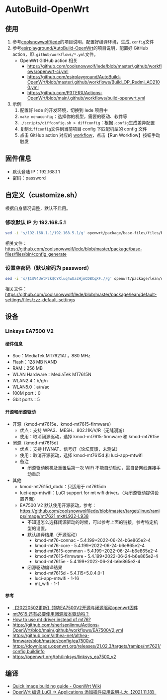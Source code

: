 # AutoBuild-OpenWrt

## 使用

1. 参考[coolsnowwolf/lede](https://github.com/coolsnowwolf/lede)的项目说明，配置好编译环境，生成`.config`文件
2. 参考[esirplayground/AutoBuild-OpenWrt](https://github.com/esirplayground/AutoBuild-OpenWrt)的项目说明，配置好 GitHub action，即`.github/workflows/*.yml`文件。
    * OpenWrt GitHub action 相关
      * https://github.com/coolsnowwolf/lede/blob/master/.github/workflows/openwrt-ci.yml
      * https://github.com/esirplayground/AutoBuild-OpenWrt/blob/master/.github/workflows/Build_OP_Redmi_AC2100.yml
      * https://github.com/P3TERX/Actions-OpenWrt/blob/main/.github/workflows/build-openwrt.yml
3. 示例
   1. 配置好 lede 的开发环境，切换到 lede 项目中
   2. `make menuconfig`：选择你的机型，需要的驱动、软件等
   3. `./scripts/diffconfig.sh > diffconfig`：根据`.config`生成差异配置
   4. 复制`diffconfig`文件到当前项目 config 下匹配机型的 config 文件
   5. 点击 GitHub action 对应的 [workflow](https://github.com/zqhong/AutoBuild-OpenWrt/actions/workflows/Build_OP_Linksys_EA7500V2.yml)，点击【Run Workflow】按钮手动触发

## 固件信息

* 默认登陆 IP：192.168.1.1
* 密码：password

## 自定义（customize.sh）

根据自身情况调整，默认不启用。

### 修改默认 IP 为 192.168.5.1

```bash
sed -i 's/192.168.1.1/192.168.5.1/g' openwrt/package/base-files/files/bin/config_generate
```

相关文件：https://github.com/coolsnowwolf/lede/blob/master/package/base-files/files/bin/config_generate

### 设置空密码（默认密码为 password）

```bash
sed -i 's/$1$V4UetPzk$CYXluq4wUazHjmCDBCqXF.//g' openwrt/package/lean/default-settings/files/zzz-default-settings
```

相关文件：https://github.com/coolsnowwolf/lede/blob/master/package/lean/default-settings/files/zzz-default-settings

## 设备

### Linksys EA7500 V2

#### 硬件信息

* Soc：MediaTek MT7621AT，880 MHz
* Flash：128 MB NAND
* RAM：256 MB
* WLAN Hardware：MediaTek MT7615N
* WLAN2.4：b/g/n
* WLAN5.0：a/n/ac
* 100M port：0
* Gbit ports：5

#### 开源和闭源驱动

* 开源（kmod-mt7615e、kmod-mt7615-firmware）
  * 优点：支持 WPA3、MESH、802.11K/V/R（无缝漫游）
  * 使用：取消闭源驱动，选择 kmod-mt7615-firmware 和 kmod-mt7615e
* 闭源（kmod-mt7615d）
    * 优点：支持 HWNAT、信号好（论坛反馈，未测试）
    * 使用：取消开源驱动，选择 kmod-mt7615d 和 luci-app-mtwifi
    * 备注
      * 闭源驱动刷机及重置后第一次 WiFi 不能自动启动，需自备网线连接手动重启
* 其他
  * kmod-mt7615d_dbdc：只适用于 mt7615dn
  * luci-app-mtwifi：LuCI support for mt wifi driver。（为闭源驱动提供设置界面）
  * EA7500 V2 默认使用开源驱动，参考：https://github.com/coolsnowwolf/lede/blob/master/target/linux/ramips/image/mt7621.mk#L932-L938
      * 不知道怎么选择闭源驱动的时候，可以参考上面的链接，参考特定机型的设置。
      * 默认编译结果（开源驱动）
        * kmod-mt76-connac - 5.4.199+2022-06-24-b6e865e2-4
        * kmod-mt76-core - 5.4.199+2022-06-24-b6e865e2-4
        * kmod-mt7615-common - 5.4.199+2022-06-24-b6e865e2-4
        * kmod-mt7615-firmware - 5.4.199+2022-06-24-b6e865e2-4
        * kmod-mt7615e - 5.4.199+2022-06-24-b6e865e2-4
      * 闭源驱动编译结果
        * kmod-mt7615d - 5.4.115+5.0.4.0-1
        * luci-app-mtwifi - 1-16
        * mt_wifi - 1-1

#### 参考

* [【20220502更新】领势EA7500V2开源与闭源驱动openwrt固件](https://www.right.com.cn/forum/thread-4103473-1-1.html)
* [mt7615 还有必要使用闭源版本驱动吗？](https://github.com/coolsnowwolf/lede/issues/6102)
* [How to use mt driver instead of mt76?](https://github.com/coolsnowwolf/lede/issues/5897)
* https://github.com/sherlsenlinmu/Actions-OpenWrt/blob/main/.github/workflows/EA7500V2.yml
* https://github.com/althea-net/althea-firmware/blob/master/config/ea7500v2
* https://downloads.openwrt.org/releases/21.02.3/targets/ramips/mt7621/config.buildinfo
* https://openwrt.org/toh/linksys/linksys_ea7500_v2


## 编译

* [Quick image building guide - OpenWrt Wiki](https://openwrt.org/docs/guide-developer/toolchain/beginners-build-guide)
* [OpenWrt 编译 LuCI -> Applications 添加插件应用说明-L大【2021.11.18】](https://www.right.com.cn/forum/thread-344825-1-1.html)
